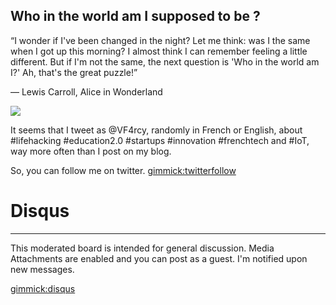 
Who in the world am I supposed to be ?
--------

“I wonder if I've been changed in the night? Let me think: was I the same when I got up this morning? I almost think I can remember feeling a little different. But if I'm not the same, the next question is 'Who in the world am I?' Ah, that's the great puzzle!”

― Lewis Carroll, Alice in Wonderland

![](https://pbs.twimg.com/profile_images/417572167010623488/DGIpQgTQ_bigger.png)

It seems that I tweet as @VF4rcy, randomly in French or English, about #lifehacking #education2.0 #startups #innovation #frenchtech and #IoT, way more often than I post on my blog. 

So, you can follow me on twitter.  [gimmick:twitterfollow](VF4rcy)

# Disqus
--------

This moderated board is intended for general discussion. Media Attachments are enabled and you can post as a guest. I'm notified upon new messages.

[gimmick:disqus](mymdwiki)